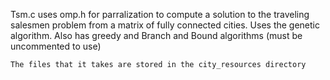 Tsm.c 
	uses omp.h for parralization to compute a solution to the traveling salesmen problem from a matrix of fully connected cities.
	Uses the genetic algorithm.
	Also has greedy and Branch and Bound algorithms (must be uncommented to use)

	The files that it takes are stored in the city_resources directory
